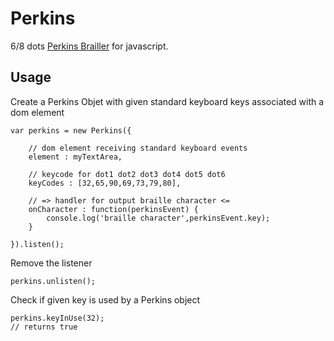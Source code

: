 # Perkins

6/8 dots [Perkins Brailler](https://en.wikipedia.org/wiki/Perkins_Brailler) for javascript. 

## Usage

Create a Perkins Objet with given standard keyboard keys associated with a dom element 

	var perkins = new Perkins({
		
		// dom element receiving standard keyboard events 
		element : myTextArea,
		
		// keycode for dot1 dot2 dot3 dot4 dot5 dot6 
		keyCodes : [32,65,90,69,73,79,80],

	    // => handler for output braille character <=
		onCharacter : function(perkinsEvent) {
			console.log('braille character',perkinsEvent.key);
		}
			
	}).listen();

Remove the listener

	perkins.unlisten();

Check if given key is used by a Perkins object

	perkins.keyInUse(32);
	// returns true


